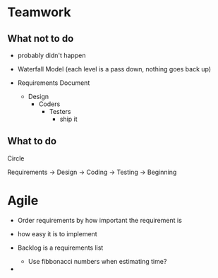 # Teamwork

## What not to do
* probably didn't happen
* Waterfall Model (each level is a pass down, nothing goes back up)
	
* Requirements Document 
	* Design
		* Coders
			* Testers
				* ship it

## What to do
Circle

Requirements -> Design -> Coding -> Testing -> Beginning

# Agile
* Order requirements by how important the requirement is
* how easy it is to implement

* Backlog is a requirements list
	* Use fibbonacci numbers when estimating time?
* 
